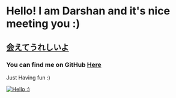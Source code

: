 # Hello! I am Darshan and it's nice meeting you :)

## [会えてうれしいよ](https://translate.google.com/?sl=ja&tl=en&text=%E4%BC%9A%E3%81%88%E3%81%A6%E3%81%86%E3%82%8C%E3%81%97%E3%81%84%E3%82%88&op=translate)

### You can find me on GitHub [Here](https://github.com/thisisthedarshan)

Just Having fun :)

[![Hello :)](https://media.giphy.com/media/bcKmIWkUMCjVm/giphy.gif?cid=ecf05e47ffuuyb02il0uitcffgm9fep3k3nlw93pn6zi65ua&rid=giphy.gif&ct=g)](https://www.myinstants.com/media/sounds/tmpv_xuvntl.mp3)
